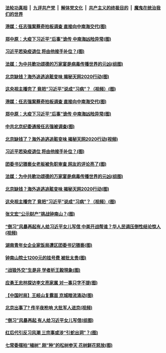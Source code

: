 

####  [法轮功真相](../../../../basic/blob/master/README.md?t=04081701) &nbsp;|&nbsp; [九评共产党](../../../../9ping.md/blob/master/README.md?t=04081701) &nbsp;|&nbsp; [解体党文化](../../../../jtdwh.md/blob/master/README.md?t=04081701)  &nbsp;|&nbsp; [共产主义的终极目的](../../../../gczydzjmd.md/blob/master/README.md?t=04081701) &nbsp;|&nbsp; [魔鬼在统治我们的世界](../../../../mgztzwmdsj.md/blob/master/README.md?t=04081701) 

#### [港媒：任志强案蔡奇拍板调查 直接向中南海交代(图)](../pages/p2/929032.md?t=04081701) 

#### [郑中原：大疫下习近平“后事”诡传 中南海凶险异常(图)](../pages/p2/928960.md?t=04081701) 

#### [习近平若染疫退位 将由他接手补位？(图)](../pages/p2/928939.md?t=04081701) 

#### [法媒：为中共歌功颂德的万家宴是病毒传播世界的元凶(组图)](../pages/p2/928919.md?t=04081701) 

#### [北京缺钱？海外追逃追赃变味 揭秘天网2020行动(图)](../pages/p2/928901.md?t=04081701) 

#### [这央视主播完了 竟把“习近平”说成“习病”？（视频）(图)](../pages/p2/928888.md?t=04081701) 

#### [港媒：任志强案蔡奇拍板调查 直接向中南海交代(图)](../pages/p2/929032.md?t=04081701) 

#### [郑中原：大疫下习近平“后事”诡传 中南海凶险异常(图)](../pages/p2/928960.md?t=04081701) 

#### [中共北京纪委通报任志强被调查(图)](../pages/p2/928979.md?t=04081701) 

#### [北京缺钱了？海外追逃追赃变味 揭秘天网2020行动(视频)](../pages/p2/928974.md?t=04081701) 

#### [习近平若染疫退位 将由他接手补位？(图)](../pages/p2/928939.md?t=04081701) 

#### [团委书记猥亵女老板被免职审查 网友的评论亮了(图)](../pages/p2/928934.md?t=04081701) 

#### [法媒：为中共歌功颂德的万家宴是病毒传播世界的元凶(组图)](../pages/p2/928919.md?t=04081701) 

#### [北京缺钱？海外追逃追赃变味 揭秘天网2020行动(图)](../pages/p2/928901.md?t=04081701) 

#### [这央视主播完了 竟把“习近平”说成“习病”？（视频）(图)](../pages/p2/928888.md?t=04081701) 

#### [张文宏“公示财产”挑战钟南山？(图)](../pages/p2/928835.md?t=04081701) 

#### [“倒习”风暴再起有人给习近平女儿写信 中美开战帮谁？华人民调压倒性结论惊人(视频)](../pages/p2/928843.md?t=04081701) 

#### [湖南青年女企业家饭局遭区团委书记猥亵(图)](../pages/p2/928824.md?t=04081701) 

#### [钟南山院士1200元的挂号费 被批太贵(图)](../pages/p2/928791.md?t=04081701) 

#### [“战狼外交”生是非 学者析王毅現象(图)](../pages/p2/928789.md?t=04081701) 

#### [应勇王忠林探访李文亮家属 对一事只字不提(图)](../pages/p2/928778.md?t=04081701) 

#### [【中国时局】王岐山复露面 京城暗流涌动(图)](../pages/p2/928734.md?t=04081701) 

#### [北京出事了? 传半夜枪响 大批军人进京(视频)](../pages/p2/928710.md?t=04081701) 

#### [“倒习”风暴再起 有人给习近平女儿写信(组图)](../pages/p2/928718.md?t=04081701) 

#### [红后代引反习风潮 三宗事或涉“引蛇出洞”？(图)](../pages/p2/928723.md?t=04081701) 

#### [七常委摆拍“植树” 刚“种”的松树参天 花树鲜花怒放(图)](../pages/p2/928687.md?t=04081701) 

